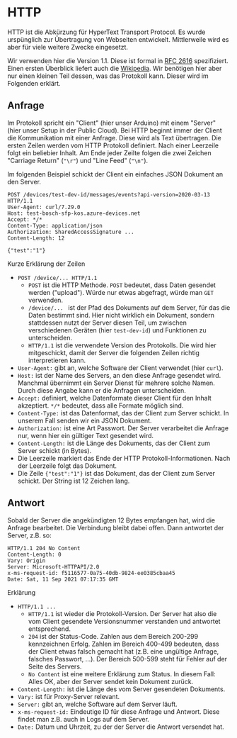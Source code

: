 # HTTP

HTTP ist die Abkürzung für HyperText Transport Protocol. Es wurde urspünglich zur Übertragung von Webseiten entwickelt. Mittlerweile wird es aber für viele weitere Zwecke eingesetzt.

Wir verwenden hier die Version 1.1. Diese ist formal in [RFC 2616](https://datatracker.ietf.org/doc/html/rfc2616) spezifiziert. Einen ersten Überblick liefert auch die [Wikipedia](https://de.wikipedia.org/wiki/Hypertext_Transfer_Protocol). Wir benötigen hier aber nur einen kleinen Teil dessen, was das Protokoll kann. Dieser wird im Folgenden erklärt.

## Anfrage

Im Protokoll spricht ein "Client" (hier unser Arduino) mit einem "Server" (hier unser Setup in der Public Cloud). Bei HTTP beginnt immer der Client die Kommunikation mit einer Anfrage. Diese wird als Text übertragen. Die ersten Zeilen werden vom HTTP Protokoll definiert. Nach einer Leerzeile folgt ein beliebier Inhalt. Am Ende jeder Zeilte folgen die zwei Zeichen "Carriage Return" (`"\r"`) und "Line Feed" (`"\n"`).

Im folgenden Beispiel schickt der Client ein einfaches JSON Dokument an den Server.

```
POST /devices/test-dev-id/messages/events?api-version=2020-03-13 HTTP/1.1
User-Agent: curl/7.29.0
Host: test-bosch-sfp-kos.azure-devices.net
Accept: */*
Content-Type: application/json
Authorization: SharedAccessSignature ...
Content-Length: 12

{"test":"1"}
```

Kurze Erklärung der Zeilen
* `POST /device/... HTTP/1.1`
    * `POST` ist die HTTP Methode. `POST` bedeutet, dass Daten gesendet werden ("upload"). Würde nur etwas abgefragt, würde man `GET` verwenden.
    * `/device/... ` ist der Pfad des Dokuments auf dem Server, für das die Daten bestimmt sind. Hier nicht wirklich ein Dokument, sondern stattdessen nutzt der Server diesen Teil, um zwischen verschiedenen Geräten (hier `test-dev-id`) und Funktionen zu unterscheiden.
    * `HTTP/1.1` ist die verwendete Version des Protokolls. Die wird hier mitgeschickt, damit der Server die folgenden Zeilen richtig interpretieren kann.
* `User-Agent:` gibt an, welche Software der Client verwendet (hier `curl`).
* `Host:` ist der Name des Servers, an den diese Anfrage gesendet wird. Manchmal übernimmt ein Server Dienst für mehrere solche Namen. Durch diese Angabe kann er die Anfragen unterscheiden.
* `Accept:` definiert, welche Datenformate dieser Client für den Inhalt akzeptiert. `*/*` bedeutet, dass alle Formate möglich sind.
* `Content-Type:` ist das Datenformat, das der Client zum Server schickt. In unserem Fall senden wir ein JSON Dokument.
* `Authorization:` ist eine Art Passwort. Der Server verarbeitet die Anfrage nur, wenn hier ein gültiger Text gesendet wird.
* `Content-Length:` ist die Länge des Dokuments, das der Client zum Server schickt (in Bytes).
* Die Leerzeile markiert das Ende der HTTP Protokoll-Informationen. Nach der Leerzeile folgt das Dokument.
* Die Zeile `{"test":"1"}` ist das Dokument, das der Client zum Server schickt. Der String ist 12 Zeichen lang.

## Antwort
Sobald der Server die angekündigten 12 Bytes empfangen hat, wird die Anfrage bearbeitet. Die Verbindung bleibt dabei offen. Dann antwortet der Server, z.B. so:

```
HTTP/1.1 204 No Content
Content-Length: 0
Vary: Origin
Server: Microsoft-HTTPAPI/2.0
x-ms-request-id: f5116577-0a75-40db-9824-ee0385cbaa45
Date: Sat, 11 Sep 2021 07:17:35 GMT

```

Erklärung
* `HTTP/1.1 ...`
    * `HTTP/1.1` ist wieder die Protokoll-Version. Der Server hat also die vom Client gesendete Versionsnummer verstanden und antwortet entsprechend.
    * `204` ist der Status-Code. Zahlen aus dem Bereich 200-299 kennzeichnen Erfolg. Zahlen im Bereich 400-499 bedeuten, dass der Client etwas falsch gemacht hat (z.B. eine ungültige Anfrage, falsches Passwort, ...). Der Bereich 500-599 steht für Fehler auf der Seite des Servers.
    * `No Content` ist eine weitere Erklärung zum Status. In diesem Fall: Alles OK, aber der Server sendet kein Dokument zurück.
* `Content-Length:` ist die Länge des vom Server gesendeten Dokuments.
* `Vary:` ist für Proxy-Server relevant.
* `Server:` gibt an, welche Software auf dem Server läuft.
* `x-ms-request-id:` Eindeutige ID für diese Anfrage und Antwort. Diese findet man z.B. auch in Logs auf dem Server.
* `Date:` Datum und Uhrzeit, zu der der Server die Antwort versendet hat.